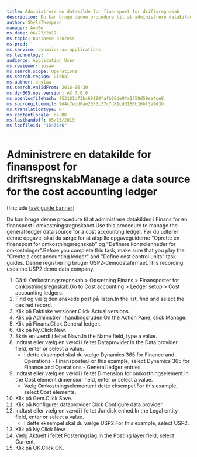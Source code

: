 ```yaml
---
title: Administrere en datakilde for finanspost for driftsregnskab
description: Du kan bruge denne procedure til at administrere datakilden i Finans for en finanspost i omkostningsregnskabet.
author: ShylaThompson
manager: AnnBe
ms.date: 06/27/2017
ms.topic: business-process
ms.prod: ''
ms.service: dynamics-ax-applications
ms.technology: ''
audience: Application User
ms.reviewer: josaw
ms.search.scope: Operations
ms.search.region: Global
ms.author: shylaw
ms.search.validFrom: 2016-06-30
ms.dyn365.ops.version: AX 7.0.0
ms.openlocfilehash: f53101d73bc69199fafb00de0fa1759d59ea4ce8
ms.sourcegitcommit: 9d4c7edd0ae2053c37c7d81cdd180b16bf3a9d3b
ms.translationtype: HT
ms.contentlocale: da-DK
ms.lasthandoff: 05/15/2019
ms.locfileid: "1543646"
---
```

# <a name="manage-a-data-source-for-the-cost-accounting-ledger"></a><span data-ttu-id="bb41f-103">Administrere en datakilde for finanspost for driftsregnskab</span><span class="sxs-lookup"><span data-stu-id="bb41f-103">Manage a data source for the cost accounting ledger</span></span>

[!include [task guide banner](../../includes/task-guide-banner.md)]

<span data-ttu-id="bb41f-104">Du kan bruge denne procedure til at administrere datakilden i Finans for en finanspost i omkostningsregnskabet.</span><span class="sxs-lookup"><span data-stu-id="bb41f-104">Use this procedure to manage the general ledger data source for a cost accounting ledger.</span></span> <span data-ttu-id="bb41f-105">Før du udfører denne opgave, skal du sørge for at afspille opgaveguiderne "Oprette en finanspost for omkostningsregnskab" og "Definere kontrolenheder for omkostninger".</span><span class="sxs-lookup"><span data-stu-id="bb41f-105">Before you complete this task, make sure that you play the "Create a cost accounting ledger" and "Define cost control units" task guides.</span></span> <span data-ttu-id="bb41f-106">Denne registrering bruger USP2-demodatafirmaet.</span><span class="sxs-lookup"><span data-stu-id="bb41f-106">This recording uses the USP2 demo data company.</span></span>

1. <span data-ttu-id="bb41f-107">Gå til Omkostningsregnskab > Opsætning Finans > Finansposter for omkostningsregnskab.</span><span class="sxs-lookup"><span data-stu-id="bb41f-107">Go to Cost accounting > Ledger setup > Cost accounting ledgers.</span></span>
2. <span data-ttu-id="bb41f-108">Find og vælg den ønskede post på listen.</span><span class="sxs-lookup"><span data-stu-id="bb41f-108">In the list, find and select the desired record.</span></span>
3. <span data-ttu-id="bb41f-109">Klik på Faktiske versioner.</span><span class="sxs-lookup"><span data-stu-id="bb41f-109">Click Actual versions.</span></span>
4. <span data-ttu-id="bb41f-110">Klik på Administrer i handlingsruden.</span><span class="sxs-lookup"><span data-stu-id="bb41f-110">On the Action Pane, click Manage.</span></span>
5. <span data-ttu-id="bb41f-111">Klik på Finans.</span><span class="sxs-lookup"><span data-stu-id="bb41f-111">Click General ledger.</span></span>
6. <span data-ttu-id="bb41f-112">Klik på Ny.</span><span class="sxs-lookup"><span data-stu-id="bb41f-112">Click New.</span></span>
7. <span data-ttu-id="bb41f-113">Skriv en værdi i feltet Navn.</span><span class="sxs-lookup"><span data-stu-id="bb41f-113">In the Name field, type a value.</span></span>
8. <span data-ttu-id="bb41f-114">Indtast eller vælg en værdi i feltet Dataprovider.</span><span class="sxs-lookup"><span data-stu-id="bb41f-114">In the Data provider field, enter or select a value.</span></span>
    * <span data-ttu-id="bb41f-115">I dette eksempel skal du vælge Dynamics 365 for Finance and Operations - Finansposter.</span><span class="sxs-lookup"><span data-stu-id="bb41f-115">For this example, select Dynamics 365 for Finance and Operations - General ledger entries.</span></span>  
9. <span data-ttu-id="bb41f-116">Indtast eller vælg en værdi i feltet Dimension for omkostningselement.</span><span class="sxs-lookup"><span data-stu-id="bb41f-116">In the Cost element dimension field, enter or select a value.</span></span>
    * <span data-ttu-id="bb41f-117">Vælg Omkostningselementer i dette eksempel.</span><span class="sxs-lookup"><span data-stu-id="bb41f-117">For this example, select Cost elements.</span></span>  
10. <span data-ttu-id="bb41f-118">Klik på Gem.</span><span class="sxs-lookup"><span data-stu-id="bb41f-118">Click Save.</span></span>
11. <span data-ttu-id="bb41f-119">Klik på Konfigurer dataprovider.</span><span class="sxs-lookup"><span data-stu-id="bb41f-119">Click Configure data provider.</span></span>
12. <span data-ttu-id="bb41f-120">Indtast eller vælg en værdi i feltet Juridisk enhed.</span><span class="sxs-lookup"><span data-stu-id="bb41f-120">In the Legal entity field, enter or select a value.</span></span>
    * <span data-ttu-id="bb41f-121">I dette eksempel skal du vælge USP2.</span><span class="sxs-lookup"><span data-stu-id="bb41f-121">For this example, select USP2.</span></span>  
13. <span data-ttu-id="bb41f-122">Klik på Ny.</span><span class="sxs-lookup"><span data-stu-id="bb41f-122">Click New.</span></span>
14. <span data-ttu-id="bb41f-123">Vælg Aktuelt i feltet Posteringslag.</span><span class="sxs-lookup"><span data-stu-id="bb41f-123">In the Posting layer field, select Current.</span></span>
15. <span data-ttu-id="bb41f-124">Klik på OK.</span><span class="sxs-lookup"><span data-stu-id="bb41f-124">Click OK.</span></span>


